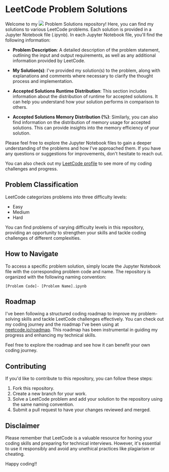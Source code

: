 # LeetCode Problem Solutions
Welcome to my [![](https://img.shields.io/badge/-LeetCode-d16200?logo=leetcode&logoColor=white&style=flat)](https://leetcode.com/) Problem Solutions repository! Here, you can find my solutions to various LeetCode problems. Each solution is provided in a Jupyter Notebook file (.ipynb). In each Jupyter Notebook file, you'll find the following information:

- **Problem Description**: A detailed description of the problem statement, outlining the input and output requirements, as well as any additional information provided by LeetCode.

- **My Solution(s)**: I've provided my solution(s) to the problem, along with explanations and comments where necessary to clarify the thought process and implementation.

- **Accepted Solutions Runtime Distribution**: This section includes information about the distribution of runtime for accepted solutions. It can help you understand how your solution performs in comparison to others.

- **Accepted Solutions Memory Distribution (%)**: Similarly, you can also find information on the distribution of memory usage for accepted solutions. This can provide insights into the memory efficiency of your solution.

Please feel free to explore the Jupyter Notebook files to gain a deeper understanding of the problems and how I've approached them. If you have any questions or suggestions for improvements, don't hesitate to reach out.

You can also check out my [LeetCode profile](https://leetcode.com/jonaidshiani/) to see more of my coding challenges and progress.

## Problem Classification

LeetCode categorizes problems into three difficulty levels:
- Easy
- Medium
- Hard

You can find problems of varying difficulty levels in this repository, providing an opportunity to strengthen your skills and tackle coding challenges of different complexities.

## How to Navigate

To access a specific problem solution, simply locate the Jupyter Notebook file with the corresponding problem code and name. The repository is organized with the following naming convention:

`[Problem Code]- [Problem Name].ipynb`

## Roadmap

I've been following a structured coding roadmap to improve my problem-solving skills and tackle LeetCode challenges effectively. You can check out my coding journey and the roadmap I've been using at [neetcode.io/roadmap](https://neetcode.io/roadmap). This roadmap has been instrumental in guiding my progress and enhancing my technical skills.

Feel free to explore the roadmap and see how it can benefit your own coding journey.


## Contributing

If you'd like to contribute to this repository, you can follow these steps:
1. Fork this repository.
2. Create a new branch for your work.
3. Solve a LeetCode problem and add your solution to the repository using the same naming convention.
4. Submit a pull request to have your changes reviewed and merged.

## Disclaimer

Please remember that LeetCode is a valuable resource for honing your coding skills and preparing for technical interviews. However, it's essential to use it responsibly and avoid any unethical practices like plagiarism or cheating.

Happy coding!!
